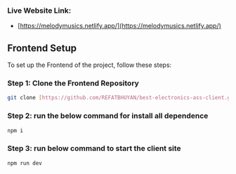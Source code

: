 ### Live Website Link: 

- [https://melodymusics.netlify.app/](https://melodymusics.netlify.app/)

## Frontend Setup

To set up the Frontend of the project, follow these steps:

### Step 1: Clone the Frontend Repository

```bash
git clone [https://github.com/REFATBHUYAN/best-electronics-ass-client.git]
```

### Step 2: run the below command for install all dependence  

```bash
npm i
```

### Step 3: run below command to start the client site

```bash
npm run dev
```
